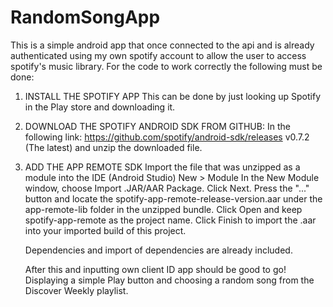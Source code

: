# RandomSongApp
This is a simple android app that once connected to the api and is already authenticated using my own
spotify account to allow the user to access spotify's music library. For the code to work correctly
the following must be done:

1. INSTALL THE SPOTIFY APP
    This can be done by just looking up Spotify in the Play store and downloading it.

2. DOWNLOAD THE SPOTIFY ANDROID SDK FROM GITHUB:
    In the following link: https://github.com/spotify/android-sdk/releases
    v0.7.2 (The latest) and unzip the downloaded file.

3. ADD THE APP REMOTE SDK
    Import the file that was unzipped as a module into the IDE (Android Studio)
    New > Module
    In the New Module window, choose Import .JAR/AAR Package. Click Next.
    Press the "..." button and locate the spotify-app-remote-release-version.aar
    under the app-remote-lib folder in the unzipped bundle. Click Open and keep
    spotify-app-remote as the project name.
    Click Finish to import the .aar into your imported build of this project.

    Dependencies and import of dependencies are already included.

    After this and inputting own client ID app should be good to go!
    Displaying a simple Play button and choosing a random song from the Discover Weekly playlist.
